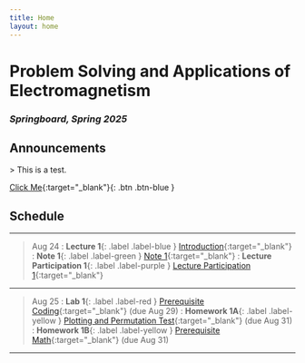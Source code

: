 ```yaml
---
title: Home
layout: home
---
```


<h1> Problem Solving and Applications of Electromagnetism </h1> 
<h3><em> Springboard, Spring 2025 </em></h3> 

<h2> Announcements </h2>
> This is a test.  <br>

[Click Me](https://en.wikipedia.org/wiki/Spherical_cow#/media/File:Spot_the_cow.gif){:target="_blank"}{: .btn .btn-blue }

<h2> Schedule </h2>

----

> Aug 24
> : **Lecture 1**{: .label .label-blue } [Introduction](https://www.google.com/){:target="_blank"}
> : **Note 1**{: .label .label-green } [Note 1](https://www.google.com/){:target="_blank"}
> : **Lecture Participation 1**{: .label .label-purple } [Lecture Participation 1](https://www.google.com/){:target="_blank"}

----

> Aug 25
> : **Lab 1**{: .label .label-red } [Prerequisite Coding](https://www.google.com/){:target="_blank"} (due Aug 29)
> : **Homework 1A**{: .label .label-yellow } [Plotting and Permutation Test](https://www.google.com/){:target="_blank"} (due Aug 31)
> : **Homework 1B**{: .label .label-yellow } [Prerequisite Math](https://www.google.com/){:target="_blank"} (due Aug 31)

----